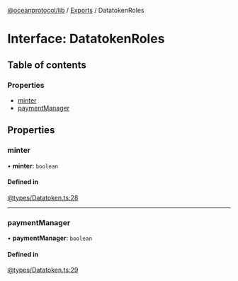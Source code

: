 [@oceanprotocol/lib](../README.md) / [Exports](../modules.md) / DatatokenRoles

# Interface: DatatokenRoles

## Table of contents

### Properties

- [minter](DatatokenRoles.md#minter)
- [paymentManager](DatatokenRoles.md#paymentmanager)

## Properties

### minter

• **minter**: `boolean`

#### Defined in

[@types/Datatoken.ts:28](https://github.com/oceanprotocol/ocean.js/blob/4f5a8cee/src/@types/Datatoken.ts#L28)

___

### paymentManager

• **paymentManager**: `boolean`

#### Defined in

[@types/Datatoken.ts:29](https://github.com/oceanprotocol/ocean.js/blob/4f5a8cee/src/@types/Datatoken.ts#L29)
